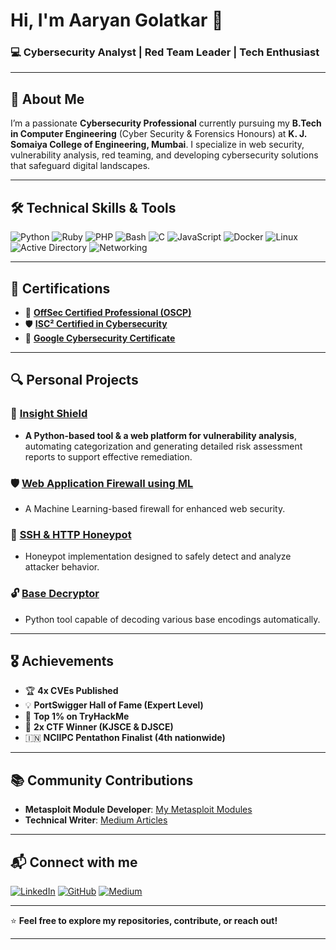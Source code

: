 # Hi, I'm Aaryan Golatkar 👋

### 💻 **Cybersecurity Analyst | Red Team Leader | Tech Enthusiast**

---

## 🌟 About Me

I’m a passionate **Cybersecurity Professional** currently pursuing my **B.Tech in Computer Engineering** (Cyber Security & Forensics Honours) at **K. J. Somaiya College of Engineering, Mumbai**. I specialize in web security, vulnerability analysis, red teaming, and developing cybersecurity solutions that safeguard digital landscapes.

---

## 🛠️ Technical Skills & Tools

![Python](https://img.shields.io/badge/-Python-3776AB?style=flat-square\&logo=python\&logoColor=white)
![Ruby](https://img.shields.io/badge/-Ruby-CC342D?style=flat-square\&logo=ruby\&logoColor=white)
![PHP](https://img.shields.io/badge/-PHP-777BB4?style=flat-square\&logo=php\&logoColor=white)
![Bash](https://img.shields.io/badge/-Bash-4EAA25?style=flat-square\&logo=gnu-bash\&logoColor=white)
![C](https://img.shields.io/badge/-C-A8B9CC?style=flat-square\&logo=c\&logoColor=white)
![JavaScript](https://img.shields.io/badge/-JavaScript-F7DF1E?style=flat-square\&logo=javascript\&logoColor=black)
![Docker](https://img.shields.io/badge/-Docker-2496ED?style=flat-square\&logo=docker\&logoColor=white)
![Linux](https://img.shields.io/badge/-Linux-FCC624?style=flat-square\&logo=linux\&logoColor=black)
![Active Directory](https://img.shields.io/badge/-Active%20Directory-0078D4?style=flat-square\&logo=microsoft-active-directory\&logoColor=white)
![Networking](https://img.shields.io/badge/-Networking-0A66C2?style=flat-square\&logo=cisco\&logoColor=white)

---

## 🚀 Certifications

* 🔐 [**OffSec Certified Professional (OSCP)**](https://www.credential.net/d1129b38-d4d3-4636-a1f3-a2f30c685de9#gs.d4jhnz)
* 🛡️ [**ISC² Certified in Cybersecurity**](https://www.credly.com/badges/210fee46-b35c-4d0e-830f-45391f75301b/public_url)
* 📜 [**Google Cybersecurity Certificate**](https://www.credly.com/badges/d0497ba4-e8e4-45e1-9a3d-3c5c251a8961/linked_in_profile)

---

## 🔍 Personal Projects

### 🚨 [Insight Shield](https://github.com/aaryan-11-x/great-insider)

* **A Python-based tool & a web platform for vulnerability analysis**, automating categorization and generating detailed risk assessment reports to support effective remediation.

### 🛡️ [Web Application Firewall using ML](https://github.com/omghadia/WAIPS)

* A Machine Learning-based firewall for enhanced web security.

### 🍯 [SSH & HTTP Honeypot](https://github.com/aaryan-11-x/HTTP-Honeypot)

* Honeypot implementation designed to safely detect and analyze attacker behavior.

### 🔓 [Base Decryptor](https://github.com/aaryan-11-x/base-decryptor)

* Python tool capable of decoding various base encodings automatically.

---

## 🎖️ Achievements

* 🏆 **4x CVEs Published**
* 💡 **PortSwigger Hall of Fame (Expert Level)**
* 🚩 **Top 1% on TryHackMe**
* 🎯 **2x CTF Winner (KJSCE & DJSCE)**
* 🇮🇳 **NCIIPC Pentathon Finalist (4th nationwide)**

---

## 📚 Community Contributions

* **Metasploit Module Developer**: [My Metasploit Modules](https://github.com/aaryan-11-x/My-Metasploit-Modules)
* **Technical Writer**: [Medium Articles](https://medium.com/@aaryangolatkar)

---

## 📬 Connect with me

[![LinkedIn](https://img.shields.io/badge/LinkedIn-0A66C2?style=flat-square\&logo=linkedin\&logoColor=white)](https://linkedin.com/in/aaryan-golatkar)
[![GitHub](https://img.shields.io/badge/GitHub-181717?style=flat-square\&logo=github\&logoColor=white)](https://github.com/aaryan-11-x)
[![Medium](https://img.shields.io/badge/Medium-12100E?style=flat-square\&logo=medium\&logoColor=white)](https://medium.com/@aaryangolatkar)

---

⭐ **Feel free to explore my repositories, contribute, or reach out!**

---

